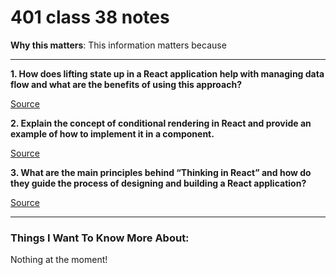 # 401 class 38 notes

**Why this matters**: This information matters because 

------------------------------------

**1. How does lifting state up in a React application help with managing data flow and what are the benefits of using this approach?**



[Source](https://legacy.reactjs.org/docs/lifting-state-up.html)

**2. Explain the concept of conditional rendering in React and provide an example of how to implement it in a component.**




[Source](https://legacy.reactjs.org/docs/conditional-rendering.html)

**3. What are the main principles behind “Thinking in React” and how do they guide the process of designing and building a React application?**




[Source](https://react.dev/learn/thinking-in-react)

------------------------------------
### Things I Want To Know More About:
Nothing at the moment!